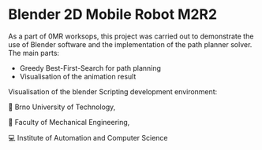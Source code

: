 # Blender 2D Mobile Robot M2R2

As a part of 0MR worksops, this project was carried out to demonstrate the use of Blender software and the implementation of the path planner solver. The main parts:

* Greedy Best-First-Search for path planning
* Visualisation of the animation result

Visualisation of the blender Scripting development environment:

:red_circle: Brno University of Technology,

:large_blue_circle: Faculty of Mechanical Engineering,

:computer: Institute of Automation and Computer Science
